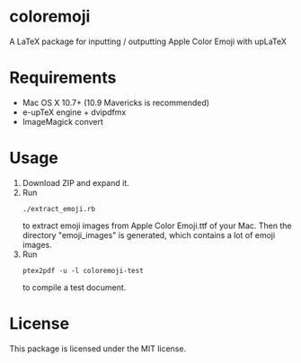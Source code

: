 coloremoji
==========

A LaTeX package for inputting / outputting Apple Color Emoji with upLaTeX

Requirements
===
* Mac OS X 10.7+ (10.9 Mavericks is recommended)
* e-upTeX engine + dvipdfmx
* ImageMagick convert

Usage
=====

<ol>
<li>Download ZIP and expand it.</li>
<li>Run 
<pre><code>./extract_emoji.rb</code></pre>
to extract emoji images from Apple Color Emoji.ttf of your Mac.  
Then the directory "emoji_images" is generated, which contains a lot of emoji images.

<li>Run 
<pre><code>ptex2pdf -u -l coloremoji-test</pre></code>
to compile a test document.
</li>
</ol>


License
==========
This package is licensed under the MIT license.
